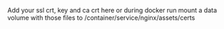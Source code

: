 Add your ssl crt, key and ca crt here
or during docker run mount a data volume with those files to /container/service/nginx/assets/certs
